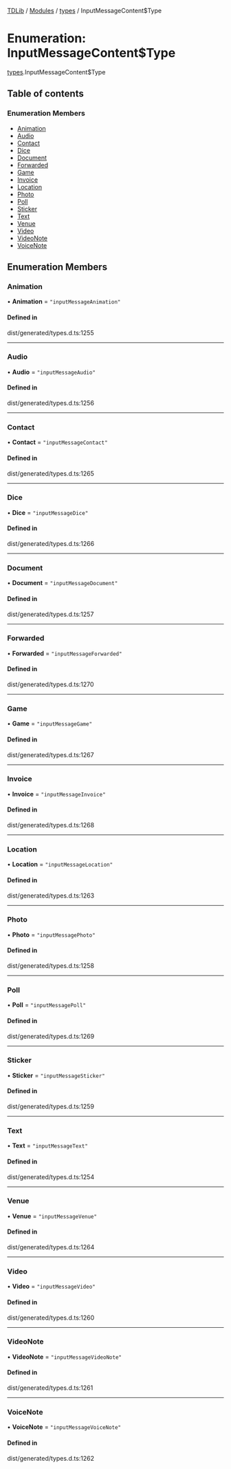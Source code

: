[TDLib](../README.md) / [Modules](../modules.md) / [types](../modules/types.md) / InputMessageContent$Type

# Enumeration: InputMessageContent$Type

[types](../modules/types.md).InputMessageContent$Type

## Table of contents

### Enumeration Members

- [Animation](types.InputMessageContent_Type.md#animation)
- [Audio](types.InputMessageContent_Type.md#audio)
- [Contact](types.InputMessageContent_Type.md#contact)
- [Dice](types.InputMessageContent_Type.md#dice)
- [Document](types.InputMessageContent_Type.md#document)
- [Forwarded](types.InputMessageContent_Type.md#forwarded)
- [Game](types.InputMessageContent_Type.md#game)
- [Invoice](types.InputMessageContent_Type.md#invoice)
- [Location](types.InputMessageContent_Type.md#location)
- [Photo](types.InputMessageContent_Type.md#photo)
- [Poll](types.InputMessageContent_Type.md#poll)
- [Sticker](types.InputMessageContent_Type.md#sticker)
- [Text](types.InputMessageContent_Type.md#text)
- [Venue](types.InputMessageContent_Type.md#venue)
- [Video](types.InputMessageContent_Type.md#video)
- [VideoNote](types.InputMessageContent_Type.md#videonote)
- [VoiceNote](types.InputMessageContent_Type.md#voicenote)

## Enumeration Members

### Animation

• **Animation** = ``"inputMessageAnimation"``

#### Defined in

dist/generated/types.d.ts:1255

___

### Audio

• **Audio** = ``"inputMessageAudio"``

#### Defined in

dist/generated/types.d.ts:1256

___

### Contact

• **Contact** = ``"inputMessageContact"``

#### Defined in

dist/generated/types.d.ts:1265

___

### Dice

• **Dice** = ``"inputMessageDice"``

#### Defined in

dist/generated/types.d.ts:1266

___

### Document

• **Document** = ``"inputMessageDocument"``

#### Defined in

dist/generated/types.d.ts:1257

___

### Forwarded

• **Forwarded** = ``"inputMessageForwarded"``

#### Defined in

dist/generated/types.d.ts:1270

___

### Game

• **Game** = ``"inputMessageGame"``

#### Defined in

dist/generated/types.d.ts:1267

___

### Invoice

• **Invoice** = ``"inputMessageInvoice"``

#### Defined in

dist/generated/types.d.ts:1268

___

### Location

• **Location** = ``"inputMessageLocation"``

#### Defined in

dist/generated/types.d.ts:1263

___

### Photo

• **Photo** = ``"inputMessagePhoto"``

#### Defined in

dist/generated/types.d.ts:1258

___

### Poll

• **Poll** = ``"inputMessagePoll"``

#### Defined in

dist/generated/types.d.ts:1269

___

### Sticker

• **Sticker** = ``"inputMessageSticker"``

#### Defined in

dist/generated/types.d.ts:1259

___

### Text

• **Text** = ``"inputMessageText"``

#### Defined in

dist/generated/types.d.ts:1254

___

### Venue

• **Venue** = ``"inputMessageVenue"``

#### Defined in

dist/generated/types.d.ts:1264

___

### Video

• **Video** = ``"inputMessageVideo"``

#### Defined in

dist/generated/types.d.ts:1260

___

### VideoNote

• **VideoNote** = ``"inputMessageVideoNote"``

#### Defined in

dist/generated/types.d.ts:1261

___

### VoiceNote

• **VoiceNote** = ``"inputMessageVoiceNote"``

#### Defined in

dist/generated/types.d.ts:1262
